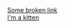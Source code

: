 [Some broken link](https://www.google.com/idontexist)  
[I'm a kitten](https://sp.depositphotos.com/stock-photos/gatito.html?qview=20163697)  




